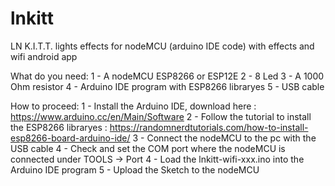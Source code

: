 # lnkitt
LN K.I.T.T. lights effects for nodeMCU (arduino IDE code) with effects and wifi android app

What do you need:
1 - A nodeMCU ESP8266 or ESP12E
2 - 8 Led
3 - A 1000 Ohm resistor
4 - Arduino IDE program with ESP8266 libraryes
5 - USB cable

How to proceed:
1 - Install the Arduino IDE, download here : https://www.arduino.cc/en/Main/Software
2 - Follow the tutorial to install the ESP8266 libraryes : https://randomnerdtutorials.com/how-to-install-esp8266-board-arduino-ide/
3 - Connect the nodeMCU to the pc with the USB cable
4 - Check and set the COM port where the nodeMCU is connected under TOOLS -> Port
4 - Load the lnkitt-wifi-xxx.ino into the Arduino IDE program
5 - Upload the Sketch to the nodeMCU
